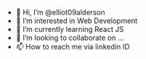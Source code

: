 - 👋 Hi, I’m @elliot09alderson
- 👀 I’m interested in Web Development
- 🌱 I’m currently learning React JS
- 💞️ I’m looking to collaborate on ...
- 📫 How to reach me via linkedin ID 

<!---
elliot09alderson/elliot09alderson is a ✨ special ✨ repository because its `README.md` (this file) appears on your GitHub profile.
You can click the Preview link to take a look at your changes.
--->
